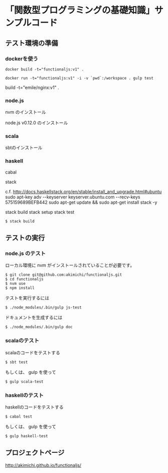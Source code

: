 # 「関数型プログラミングの基礎知識」サンプルコード

## テスト環境の準備

### dockerを使う


~~~
docker build -t="functionaljs:v1" .
~~~


~~~
docker run -t="functionaljs:v1" -i -v `pwd`:/workspace . gulp test 
~~~

build -t="emile/nginx:v1" .

### node.js

nvm のインストール

node.js v0.12.0 のインストール

### scala

sbtのインストール

### haskell

cabal

stack

c.f. http://docs.haskellstack.org/en/stable/install_and_upgrade.html#ubuntu
sudo apt-key adv --keyserver keyserver.ubuntu.com --recv-keys 575159689BEFB442
sudo apt-get update && sudo apt-get install stack -y

stack build
stack setup
stack test

~~~
$ stack build
~~~

## テストの実行 

### node.js のテスト

ローカル環境に nvm がインストールされていることが必要です。

~~~
$ git clone git@github.com:akimichi/functionaljs.git
$ cd functionaljs
$ nvm use
$ npm install
~~~

テストを実行するには

~~~
$ ./node_modules/.bin/gulp js-test
~~~

ドキュメントを生成するには

~~~
$ ./node_modules/.bin/gulp doc
~~~

### scalaのテスト

scalaのコードをテストする

~~~
$ sbt test
~~~

もしくは、 gulp を使って

~~~
$ gulp scala-test
~~~

### haskellのテスト

haskellのコードをテストする

~~~
$ cabal test
~~~

もしくは、 gulp を使って

~~~
$ gulp haskell-test
~~~

## プロジェクトページ


http://akimichi.github.io/functionaljs/

